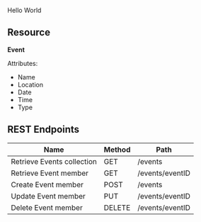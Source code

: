 Hello World



## Resource

**Event**

Attributes:

* Name
* Location
* Date
* Time
* Type

## REST Endpoints

Name                       | Method | Path
---------------------------|--------|------------------
Retrieve Events collection | GET    | /events
Retrieve Event member      | GET    | /events/eventID
Create Event member        | POST   | /events
Update Event member        | PUT    | /events/eventID
Delete Event member        | DELETE | /events/eventID
